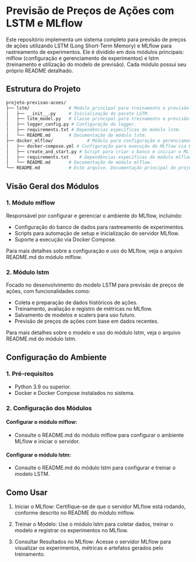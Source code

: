 # Previsão de Preços de Ações com LSTM e MLflow

Este repositório implementa um sistema completo para previsão de preços de ações utilizando LSTM (Long Short-Term Memory) e MLflow para rastreamento de experimentos. Ele é dividido em dois módulos principais: mlflow (configuração e gerenciamento de experimentos) e lstm (treinamento e utilização do modelo de previsão). Cada módulo possui seu próprio README detalhado.

## Estrutura do Projeto

```bash
projeto-previsao-acoes/
├── lstm/               # Módulo principal para treinamento e previsão de preços de ações.
│   ├── __init__.py     # Inicialização do pacote LSTM.
│   ├── lstm_model.py   # Classe principal para treinamento e previsão.
│   ├── logger_config.py # Configuração do logger.
│   ├── requirements.txt # Dependências específicas do módulo lstm.
│   └── README.md       # Documentação do módulo lstm.
├── docker_mlflow/             # Módulo para configuração e gerenciamento de experimentos MLflow.
│   ├── docker-compose.yml # Configuração para execução do MLflow via Docker.
│   ├── create_and_start.py # Script para criar o banco e iniciar o MLflow.
│   ├── requirements.txt    # Dependências específicas do módulo mlflow.
│   └── README.md       # Documentação do módulo mlflow.
└── README.md           # Este arquivo. Documentação principal do projeto.
```

## Visão Geral dos Módulos

### 1. Módulo mlflow

Responsável por configurar e gerenciar o ambiente do MLflow, incluindo:

- Configuração do banco de dados para rastreamento de experimentos.
- Scripts para automação de setup e inicialização do servidor MLflow.
- Suporte a execução via Docker Compose.

Para mais detalhes sobre a configuração e uso do MLflow, veja o arquivo README.md do módulo mlflow.

### 2. Módulo lstm

Focado no desenvolvimento do modelo LSTM para previsão de preços de ações, com funcionalidades como:

- Coleta e preparação de dados históricos de ações.
- Treinamento, avaliação e registro de métricas no MLflow.
- Salvamento de modelos e scalers para uso futuro.
- Previsão de preços de ações com base em dados recentes.

Para mais detalhes sobre o modelo e uso do módulo lstm, veja o arquivo README.md do módulo lstm.

## Configuração do Ambiente

### 1. Pré-requisitos

- Python 3.9 ou superior.
- Docker e Docker Compose instalados no sistema.

### 2. Configuração dos Módulos
#### Configurar o módulo mlflow:

- Consulte o README.md do módulo mlflow para configurar o ambiente MLflow e iniciar o servidor.

#### Configurar o módulo lstm:

- Consulte o README.md do módulo lstm para configurar e treinar o modelo LSTM.

## Como Usar

1. Iniciar o MLflow: Certifique-se de que o servidor MLflow está rodando, conforme descrito no README do módulo mlflow.

2. Treinar o Modelo: Use o módulo lstm para coletar dados, treinar o modelo e registrar os experimentos no MLflow.

3. Consultar Resultados no MLflow: Acesse o servidor MLflow para visualizar os experimentos, métricas e artefatos gerados pelo treinamento.